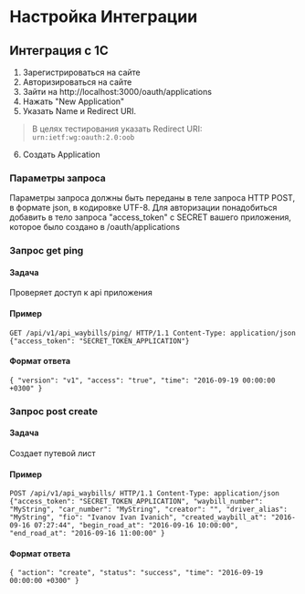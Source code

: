 # Настройка Интеграции

## Интеграция с 1С
1. Зарегистрироваться на сайте
2. Авторизироваться на сайте
3. Зайти на http://localhost:3000/oauth/applications
4. Нажать "New Application"
5. Указать Name и Redirect URI.
 > В целях тестирования указать Redirect URI: `urn:ietf:wg:oauth:2.0:oob`

6. Создать Application

### Параметры запроса

Параметры запроса должны быть переданы в теле запроса HTTP POST, в формате json, в
кодировке UTF-8. Для авторизации понадобиться добавить в тело запроса "access_token" с SECRET вашего приложения, которое было создано в /oauth/applications

### Запрос get ping

#### Задача

Проверяет доступ к api приложения

#### Пример

`GET /api/v1/api_waybills/ping/ HTTP/1.1
Content-Type: application/json
{"access_token": "SECRET_TOKEN_APPLICATION"}`

#### Формат ответа

`{ "version": "v1", "access": "true", "time": "2016-09-19 00:00:00 +0300" }`

### Запрос post create

#### Задача

Создает путевой лист

#### Пример

`POST /api/v1/api_waybills/ HTTP/1.1
Content-Type: application/json
{"access_token": "SECRET_TOKEN_APPLICATION",
"waybill_number": "MyString",
"car_number": "MyString",
"creator": "",
"driver_alias": "MyString",
"fio": "Ivanov Ivan Ivanich",
"created_waybill_at": "2016-09-16 07:27:44",
"begin_road_at": "2016-09-16 10:00:00",
"end_road_at": "2016-09-16 11:00:00"
}`

#### Формат ответа

`{ "action": "create", "status": "success", "time": "2016-09-19 00:00:00 +0300" }`